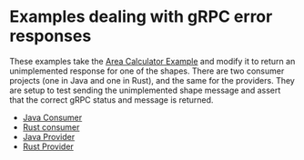 # Examples dealing with gRPC error responses

These examples take the [Area Calculator Example](../area_calculator) and modify it to return an unimplemented
response for one of the shapes. There are two consumer projects (one in Java and one in Rust), and the same for the
providers. They are setup to test sending the unimplemented shape message and assert that the correct gRPC status and
message is returned.

* [Java Consumer](consumer-jvm)
* [Rust consumer](consumer-rust)
* [Java Provider](provider-jvm)
* [Rust Provider](provider-rust)
